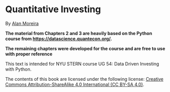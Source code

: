 # Quantitative Investing


By [Alan Moreira](https://sites.google.com/view/alanmoreira/)


**The material from Chapters 2 and 3 are heavily based on the Python course from https://datascience.quantecon.org/.**

**The remaining chapters were developed for the course and are free to use with proper reference**

This text is intended  for NYU STERN course UG 54: Data Driven Investing with Python.


The contents of this book are licensed under the following license:
[Creative Commons Attribution-ShareAlike 4.0 International (CC BY-SA 4.0)](https://https://creativecommons.org/licenses/by-sa/4.0/).
